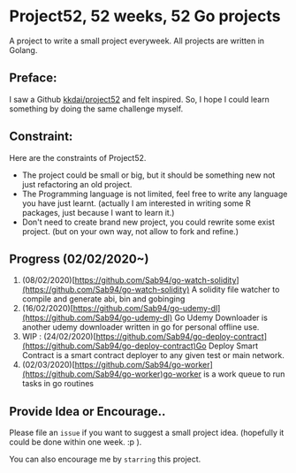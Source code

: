 # Project52, 52 weeks, 52 Go projects

A project to write a small project everyweek. All projects are written in Golang.

## Preface:

I saw a Github [kkdai/project52](https://github.com/kkdai/project52) and felt inspired. So, I hope I could learn something by doing the same challenge myself.

## Constraint:

Here are the constraints of Project52.

- The project could be small or big, but it should be something new not just refactoring an old project.
- The Programming language is not limited, feel free to write any language you have  just learnt. (actually I am interested in writing some R packages, just because I want to learn it.)
- Don't need to create brand new project, you could rewrite some exist project. (but on your own way, not allow to fork and refine.)

## Progress (02/02/2020~)

1. (08/02/2020)[https://github.com/Sab94/go-watch-solidity](https://github.com/Sab94/go-watch-solidity) A solidity file watcher to compile and generate abi, bin and gobinging
2. (16/02/2020)[https://github.com/Sab94/go-udemy-dl](https://github.com/Sab94/go-udemy-dl) Go Udemy Downloader is another udemy downloader written in go for personal offline use.
3. WIP : (24/02/2020)[https://github.com/Sab94/go-deploy-contract](https://github.com/Sab94/go-deploy-contract)Go Deploy Smart Contract is a smart contract deployer to any given test or main network.
4. (02/03/2020)[https://github.com/Sab94/go-worker](https://github.com/Sab94/go-worker)go-worker is a work queue to run tasks in go routines

## Provide Idea or Encourage..

Please file an `issue` if you want to suggest a small project idea. (hopefully it could be done within one week.  :p ).

You can also encourage me by `starring` this project.
